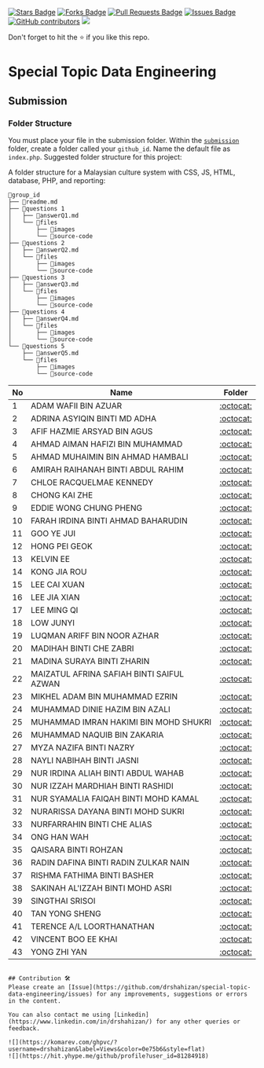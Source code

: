 <a href="https://github.com/drshahizan/SECP3843/stargazers"><img src="https://img.shields.io/github/stars/drshahizan/SECP3843" alt="Stars Badge"/></a>
<a href="https://github.com/drshahizan/SECP3843/network/members"><img src="https://img.shields.io/github/forks/drshahizan/SECP3843" alt="Forks Badge"/></a>
<a href="https://github.com/drshahizan/SECP3843/pulls"><img src="https://img.shields.io/github/issues-pr/drshahizan/SECP3843" alt="Pull Requests Badge"/></a>
<a href="https://github.com/drshahizan/SECP3843/issues"><img src="https://img.shields.io/github/issues/drshahizan/SECP3843" alt="Issues Badge"/></a>
<a href="https://github.com/drshahizan/SECP3843/graphs/contributors"><img alt="GitHub contributors" src="https://img.shields.io/github/contributors/drshahizan/SECP3843?color=2b9348"></a>
![](https://visitor-badge.glitch.me/badge?page_id=drshahizan/SECP3843)

Don't forget to hit the :star: if you like this repo.

# Special Topic Data Engineering

## Submission

### Folder Structure
You must place your file in the submission folder. Within the [`submission`](./submission) folder, create a folder called your  `github_id`. Name the default file as `index.php`. Suggested folder structure for this project:

A folder structure for a Malaysian culture system with CSS, JS, HTML, database, PHP, and reporting:

```
📁group_id
├── 📄readme.md
├── 📁questions 1
│   ├── 📄answerQ1.md
│   └── 📁files
│       ├── 📁images
│       └── 📁source-code
├── 📁questions 2
│   ├── 📄answerQ2.md
│   └── 📁files
│       ├── 📁images
│       └── 📁source-code
├── 📁questions 3
│   ├── 📄answerQ3.md
│   └── 📁files
│       ├── 📁images
│       └── 📁source-code
├── 📁questions 4
│   ├── 📄answerQ4.md
│   └── 📁files
│       ├── 📁images
│       └── 📁source-code
└── 📁questions 5
    ├── 📄answerQ5.md
    └── 📁files
        ├── 📁images
        └── 📁source-code
```
| No | Name | Folder |
| --- | --- | :---: |
| 1 | ADAM WAFII BIN AZUAR | [:octocat:](https://github.com/Jokeryde) |
| 2 | ADRINA ASYIQIN BINTI MD ADHA | [:octocat:](https://github.com/adrinaasyiqin) |
| 3 | AFIF HAZMIE ARSYAD BIN AGUS | [:octocat:](https://github.com/AfifHazmie) |
| 4 | AHMAD AIMAN HAFIZI BIN MUHAMMAD | [:octocat:](https://github.com/AimanHafizi619) |
| 5 | AHMAD MUHAIMIN BIN AHMAD HAMBALI | [:octocat:](https://github.com/Mincridible) |
| 6 | AMIRAH RAIHANAH BINTI ABDUL RAHIM | [:octocat:](https://github.com/raihanarahim) |
| 7 | CHLOE RACQUELMAE KENNEDY | [:octocat:](https://github.com/Racquelmae) |
| 8 | CHONG KAI ZHE | [:octocat:](https://github.com/Chongkz29) |
| 9 | EDDIE WONG CHUNG PHENG | [:octocat:](https://github.com/Prowong01) |
| 10 | FARAH IRDINA BINTI AHMAD BAHARUDIN | [:octocat:](https://github.com/arasayooo) |
| 11 | GOO YE JUI | [:octocat:](https://github.com/yejui626) |
| 12 | HONG PEI GEOK | [:octocat:](https://github.com/peiyu00) |
| 13 | KELVIN EE | [:octocat:](https://github.com/Kelvinnn-2) |
| 14 | KONG JIA ROU | [:octocat:](https://github.com/jrkong2001utm) |
| 15 | LEE CAI XUAN | [:octocat:](https://github.com/leecaixuan) |
| 16 | LEE JIA XIAN | [:octocat:](https://github.com/Leejxx) |
| 17 | LEE MING QI | [:octocat:](https://github.com/MQiLEE) |
| 18 | LOW JUNYI | [:octocat:](https://github.com/LowJunyi2001) |
| 19 | LUQMAN ARIFF BIN NOOR AZHAR | [:octocat:](https://github.com/samsamsambal) |
| 20 | MADIHAH BINTI CHE ZABRI | [:octocat:](https://github.com/Madihah04) |
| 21 | MADINA SURAYA BINTI ZHARIN | [:octocat:](https://github.com/madinasuraya) |
| 22 | MAIZATUL AFRINA SAFIAH BINTI SAIFUL AZWAN | [:octocat:](https://github.com/maizatulafrina) |
| 23 | MIKHEL ADAM BIN MUHAMMAD EZRIN | [:octocat:](https://github.com/HUNK12) |
| 24 | MUHAMMAD DINIE HAZIM BIN AZALI | [:octocat:](https://github.com/DinieHazim) |
| 25 | MUHAMMAD IMRAN HAKIMI BIN MOHD SHUKRI | [:octocat:](https://github.com/muhdimranh) |
| 26 | MUHAMMAD NAQUIB BIN ZAKARIA | [:octocat:](https://github.com/nqbzkr01) |
| 27 | MYZA NAZIFA BINTI NAZRY | [:octocat:](https://github.com/myzanazifah) |
| 28 | NAYLI NABIHAH BINTI JASNI | [:octocat:](https://github.com/nellyexey) |
| 29| NUR IRDINA ALIAH BINTI ABDUL WAHAB | [:octocat:](https://github.com/Deelia99) |
| 30 | NUR IZZAH MARDHIAH BINTI RASHIDI | [:octocat:](https://github.com/izzahmardhiah) |
| 31 | NUR SYAMALIA FAIQAH BINTI MOHD KAMAL | [:octocat:](https://github.com/nursyamalia) |
| 32 | NURARISSA DAYANA BINTI MOHD SUKRI | [:octocat:](https://github.com/yanakunn) |
| 33 | NURFARRAHIN BINTI CHE ALIAS | [:octocat:](https://github.com/FarrahinUtm) |
| 34 | ONG HAN WAH | [:octocat:](https://github.com/ongwah) |
| 35 | QAISARA BINTI ROHZAN | [:octocat:](https://github.com/qaisarrra) |
| 36 | RADIN DAFINA BINTI RADIN ZULKAR NAIN | [:octocat:](https://github.com/radindafina) |
| 37 | RISHMA FATHIMA BINTI BASHER | [:octocat:](https://github.com/rishmafathima) |
| 38 | SAKINAH AL'IZZAH BINTI MOHD ASRI | [:octocat:](https://github.com/sakinahalizzah) |
| 39 | SINGTHAI SRISOI | [:octocat:](https://github.com/singthai-srisoi) |
| 40 | TAN YONG SHENG | [:octocat:](https://github.com/TanYongSheng728) |
| 41 | TERENCE A/L LOORTHANATHAN | [:octocat:](https://github.com/Terence172) |
| 42 | VINCENT BOO EE KHAI | [:octocat:](https://github.com/Vincboo) |
| 43 | YONG ZHI YAN | [:octocat:](https://github.com/yongzy328) |

```

## Contribution 🛠️
Please create an [Issue](https://github.com/drshahizan/special-topic-data-engineering/issues) for any improvements, suggestions or errors in the content.

You can also contact me using [Linkedin](https://www.linkedin.com/in/drshahizan/) for any other queries or feedback.

![](https://komarev.com/ghpvc/?username=drshahizan&label=Views&color=0e75b6&style=flat)
![](https://hit.yhype.me/github/profile?user_id=81284918)


